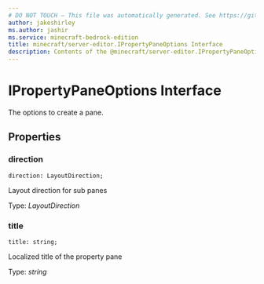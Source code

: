 ```yaml
---
# DO NOT TOUCH — This file was automatically generated. See https://github.com/mojang/minecraftapidocsgenerator to modify descriptions, examples, etc.
author: jakeshirley
ms.author: jashir
ms.service: minecraft-bedrock-edition
title: minecraft/server-editor.IPropertyPaneOptions Interface
description: Contents of the @minecraft/server-editor.IPropertyPaneOptions class.
---
```

# IPropertyPaneOptions Interface

The options to create a pane.

## Properties

### **direction**
`direction: LayoutDirection;`

Layout direction for sub panes

Type: *LayoutDirection*

### **title**
`title: string;`

Localized title of the property pane

Type: *string*
